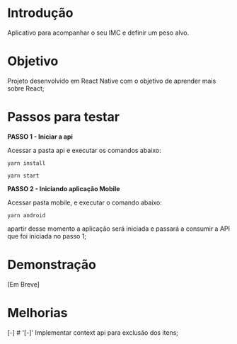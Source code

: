 # Introdução

Aplicativo para acompanhar o seu IMC e definir um peso alvo.


# Objetivo

Projeto desenvolvido em React Native com o objetivo de aprender mais
sobre React;  


# Passos para testar

**PASSO 1 - Iniciar a api**

Acessar a pasta api e executar os comandos abaixo:

```
yarn install

yarn start
```


**PASSO 2 - Iniciando aplicação Mobile**

Acessar pasta mobile, e executar o comando abaixo:

```
yarn android
```

apartir desse momento a aplicação será iniciada e passará a consumir a API que foi iniciada no passo 1;

# Demonstração

[Em Breve]



# Melhorias

[-] # '[-]' Implementar context api para exclusão dos itens;